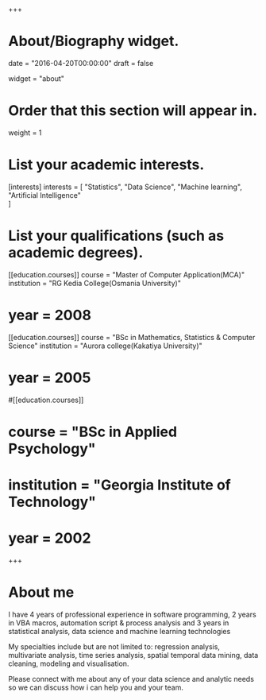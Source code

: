 +++
# About/Biography widget.

date = "2016-04-20T00:00:00"
draft = false

widget = "about"

# Order that this section will appear in.
weight = 1

# List your academic interests.
[interests]
  interests = [
    "Statistics",
	"Data Science",
    "Machine learning",
    "Artificial Intelligence"    
  ]

# List your qualifications (such as academic degrees).
[[education.courses]]
  course = "Master of Computer Application(MCA)"
  institution = "RG Kedia College(Osmania University)"
#  year = 2008

[[education.courses]]
  course = "BSc in Mathematics, Statistics & Computer Science"
  institution = "Aurora college(Kakatiya University)"
#  year = 2005

#[[education.courses]]
#  course = "BSc in Applied Psychology"
#  institution = "Georgia Institute of Technology"
#  year = 2002
 
+++
  
# About me

I have 4 years of professional experience in software programming, 2 years in VBA macros, automation script & process analysis and 3 years in statistical analysis, data science and machine learning technologies  

My specialties include but are not limited to: regression analysis, multivariate analysis, time series analysis, spatial temporal data mining, data cleaning, modeling and visualisation.  

Please connect with me about any of your data science and analytic needs so we can discuss how i can help you and your team.


